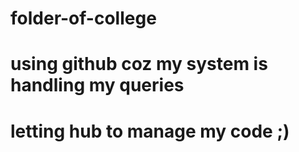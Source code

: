 # folder-of-college
# using github coz my system is handling my queries 
# letting hub to manage my code ;)
